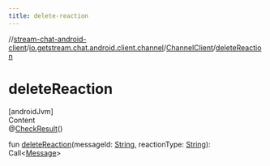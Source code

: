 ```yaml
---
title: delete-reaction
---
```

//[stream-chat-android-client](../../../index.md)/[io.getstream.chat.android.client.channel](../index.md)/[ChannelClient](index.md)/[deleteReaction](deleteReaction.md)



# deleteReaction  
[androidJvm]  
Content  
@[CheckResult](https://developer.android.com/reference/kotlin/androidx/annotation/CheckResult.html)()  
  
fun [deleteReaction](deleteReaction.md)(messageId: [String](https://kotlinlang.org/api/latest/jvm/stdlib/kotlin/-string/index.html), reactionType: [String](https://kotlinlang.org/api/latest/jvm/stdlib/kotlin/-string/index.html)): Call&lt;[Message](../../io.getstream.chat.android.client.models/Message/index.md)&gt;  



